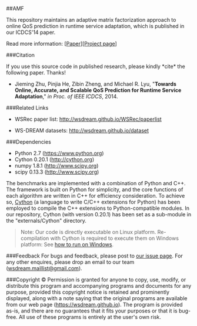 ##AMF

This repository maintains an adaptive matrix factorization approach to online QoS prediction in runtime service adaptation, which is published in our ICDCS'14 paper.

Read more information: [[Paper](http://jiemingzhu.github.io/pub/jmzhu_icdcs2014.pdf)][[Project page](http://wsdream.github.io/AMF)]


###Citation

If you use this source code in published research, please kindly \*cite* the following paper. Thanks!

- Jieming Zhu, Pinjia He, Zibin Zheng, and Michael R. Lyu, "**Towards Online, Accurate, and Scalable QoS Prediction for Runtime Service Adaptation**," *in Proc. of IEEE ICDCS*, 2014.


###Related Links
- WSRec paper list: http://wsdream.github.io/WSRec/paperlist

- WS-DREAM datasets: http://wsdream.github.io/dataset


###Dependencies
- Python 2.7 (https://www.python.org)
- Cython 0.20.1 (http://cython.org)
- numpy 1.8.1 (http://www.scipy.org)
- scipy 0.13.3 (http://www.scipy.org)

The benchmarks are implemented with a combination of Python and C++. The framework is built on Python for simplicity, and the core functions of each algorithm are written in C++ for efficiency consideration. To achieve so, [Cython](http://cython.org/ "Cython's Web page") (a language to write C/C++ extensions for Python) has been employed to compile the C++ extensions to Python-compatible modules. In our repository, Cython (with version 0.20.1) has been set as a sub-module in the "externals/Cython" directory.

>Note: Our code is directly executable on Linux platform. Re-compilation with Cython is required to execute them on Windows platform: See [how to run on Windows](https://github.com/wsdream/WSRec#usage).


###Feedback
For bugs and feedback, please post to [our issue page](https://github.com/wsdream/AMF/issues). For any other enquires, please drop an email to our team (wsdream.maillist@gmail.com).


###Copyright &copy;
Permission is granted for anyone to copy, use, modify, or distribute this program and accompanying programs and documents for any purpose, provided this copyright notice is retained and prominently displayed, along with a note saying that the original programs are available from our web page (https://wsdream.github.io). The program is provided as-is, and there are no guarantees that it fits your purposes or that it is bug-free. All use of these programs is entirely at the user's own risk.

